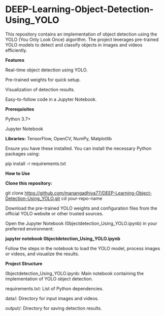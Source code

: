 # DEEP-Learning-Object-Detection-Using_YOLO

This repository contains an implementation of object detection using the YOLO (You Only Look Once) algorithm. The project leverages pre-trained YOLO models to detect and classify objects in images and videos efficiently.

**Features**

Real-time object detection using YOLO.

Pre-trained weights for quick setup.

Visualization of detection results.

Easy-to-follow code in a Jupyter Notebook.

**Prerequisites**

Python 3.7+

Jupyter Notebook

**Libraries:** TensorFlow, OpenCV, NumPy, Matplotlib

Ensure you have these installed. You can install the necessary Python packages using:

pip install -r requirements.txt

**How to Use**

**Clone this repository:**

git clone https://github.com/manangadhiya77/DEEP-Learning-Object-Detection-Using_YOLO.git
cd your-repo-name

Download the pre-trained YOLO weights and configuration files from the official YOLO website or other trusted sources.

Open the Jupyter Notebook (0bjectdetection_Using_YOLO.ipynb) in your preferred environment:

**jupyter notebook 0bjectdetection_Using_YOLO.ipynb**

Follow the steps in the notebook to load the YOLO model, process images or videos, and visualize the results.

**Project Structure**

0bjectdetection_Using_YOLO.ipynb: Main notebook containing the implementation of YOLO object detection.

requirements.txt: List of Python dependencies.

data/: Directory for input images and videos.

output/: Directory for saving detection results.
